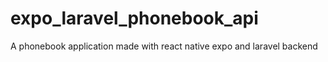 # expo_laravel_phonebook_api
A phonebook application made with react native expo and laravel backend

